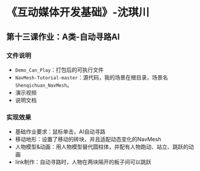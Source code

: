 # 《互动媒体开发基础》-沈琪川
## 第十三课作业：A类-自动寻路AI
### 文件说明
* `Demo_Can_Play`：打包后的可执行文件
* `NavMesh-Tutorial-master`：源代码，我的场景在根目录，场景名`Shenqichuan_NavMesh`。
* 演示视频
* 说明文档
### 实现效果
* 基础作业要求：鼠标单击，AI自动寻路
* 移动地形：设置了移动的砖块，并且适配动态变化的NavMesh
* 人物模型&动画：用人物模型替代圆柱体，并配有人物跑动、站立、跳跃的动画
* link制作：自动寻路时，人物在两块隔开的板子间可以跳跃
